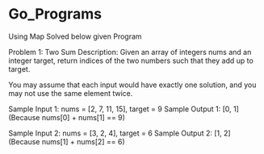 # Go_Programs

Using Map Solved below given Program

Problem 1: Two Sum
Description:
Given an array of integers nums and an integer target, return indices of the two numbers such that they add up to target.

You may assume that each input would have exactly one solution, and you may not use the same element twice.

Sample Input 1:
nums = [2, 7, 11, 15], target = 9
Sample Output 1:
[0, 1] (Because nums[0] + nums[1] == 9)

Sample Input 2:
nums = [3, 2, 4], target = 6
Sample Output 2:
[1, 2] (Because nums[1] + nums[2] == 6)
